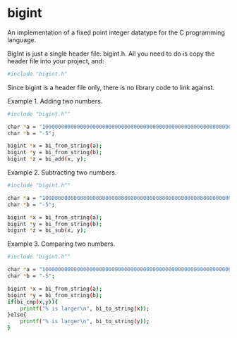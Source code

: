 # bigint
An implementation of a fixed point integer datatype for the C programming language.


BigInt is just a single header file: bigint.h. All you need to do is copy the header file into your project, and:
```sh
#include "bigint.h"
```
Since bigint is a header file only, there is no library code to link against.


Example 1. Adding two numbers.
```sh
#include "bigint.h""

char *a = "100000000000000000000000000000000000000000000000000000000000000000000";
char *b = "-5";

bigint *x = bi_from_string(a);
bigint *y = bi_from_string(b);
bigint *z = bi_add(x, y);
```

Example 2. Subtracting two numbers.
```sh
#include "bigint.h""

char *a = "100000000000000000000000000000000000000000000000000000000000000000000";
char *b = "-5";

bigint *x = bi_from_string(a);
bigint *y = bi_from_string(b);
bigint *z = bi_sub(x, y);
```

Example 3. Comparing two numbers.
```sh
#include "bigint.h""

char *a = "100000000000000000000000000000000000000000000000000000000000000000000";
char *b = "-5";

bigint *x = bi_from_string(a);
bigint *y = bi_from_string(b);
if(bi_cmp(x,y)){
	printf("% is larger\n", bi_to_string(x));
}else{
	printf("% is larger\n", bi_to_string(y));
} 
```
